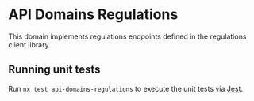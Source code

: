 <!-- gitbook-ignore -->

# API Domains Regulations

This domain implements regulations endpoints defined in the regulations client library.

## Running unit tests

Run `nx test api-domains-regulations` to execute the unit tests via [Jest](https://jestjs.io).
